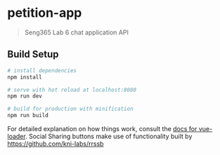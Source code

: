 # petition-app

> Seng365 Lab 6 chat application API

## Build Setup

``` bash
# install dependencies
npm install

# serve with hot reload at localhost:8080
npm run dev

# build for production with minification
npm run build
```

For detailed explanation on how things work, consult the [docs for vue-loader](http://vuejs.github.io/vue-loader).
Social Sharing buttons make use of functionality built by https://github.com/kni-labs/rrssb
